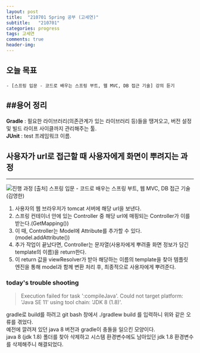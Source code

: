 ```yaml
---
layout: post
title:  "210701 Spring 공부 (고세연)"
subtitle:   "210701"
categories: progress
tags: 고세연
comments: true
header-img: 
---
```


## 오늘 목표
	- [스프링 입문 - 코드로 배우는 스프링 부트, 웹 MVC, DB 접근 기술] 강의 듣기
  

##용어 정리
---
**Gradle** : 필요한 라이브러리(의존관계가 있는 라이브러리 등)들을 땡겨오고, 버전 설정 및 빌드 라이프 사이클까지 관리해주는 툴. <br>
**JUnit** : test 프레임워크 이름.



## 사용자가 url로 접근할 때 사용자에게 화면이 뿌려지는 과정
---
![진행 과정](https://gist-netchallenge2021.github.io/assets/img/progress/seyeon/1.png)
[출처] 스프링 입문 - 코드로 배우는 스프링 부트, 웹 MVC, DB 접근 기술 (김영한)
1. 사용자의 웹 브라우저가 tomcat 서버에 해당 url을 보낸다. 
2. 스프링 컨테이너 안에 있는 Controller 중 해당 url에 매핑되는 Controller가 이를 받는다.(GetMapping())
3. 이 때, Controller는 Model에 Attribute를 추가할 수 있다. (model.addAttribute())
4. 추가 작업이 끝났다면, Controller는 문자열(사용자에게 뿌려줄 화면 정보가 담긴 template의 이름)을 return한다.
5. 이 return 값을 viewResolver가 받아 해당하는 이름의 template을 찾아 템플릿 엔진을 통해 model과 함께 변환 처리 후, 최종적으로 사용자에게 뿌려준다.

### today's trouble shooting
>Execution failed for task ':compileJava'.
> Could not target platform: 'Java SE 11' using tool chain: 'JDK 8 (1.8)'.

gradle로 build를 하려고 git bash 창에서 ./gradlew build 를 입력하니 위와 같은 오류를 겪었다.<br>
예전에 깔려져 있던 java 8 버전과 gradle이 충돌을 일으킨 모양이다. <br>
java 8 (jdk 1.8) 폴더를 찾아 삭제하고 시스템 환경변수에도 남아있던 jdk 1.8 환경변수를 삭제해주니 해결되었다.  

